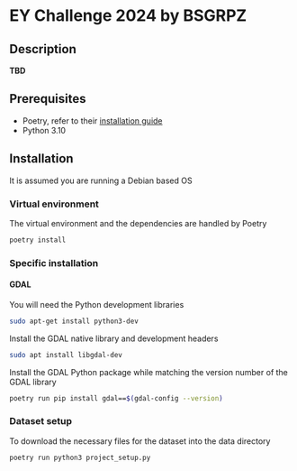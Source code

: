 # EY Challenge 2024 by BSGRPZ

## Description

**TBD**

## Prerequisites

- Poetry, refer to their [installation guide](https://python-poetry.org/docs/#installing-with-the-official-installer)
- Python 3.10

## Installation
It is assumed you are running a Debian based OS

### Virtual environment
The virtual environment and the dependencies are handled by Poetry

```bash
poetry install
```

### Specific installation

#### GDAL

You will need the Python development libraries

```bash
sudo apt-get install python3-dev
```

Install the GDAL native library and development headers

```bash
sudo apt install libgdal-dev
```

Install the GDAL Python package while matching the version number of the GDAL library

```bash
poetry run pip install gdal==$(gdal-config --version)
```

### Dataset setup

To download the necessary files for the dataset into the data directory

```bash
poetry run python3 project_setup.py
```
